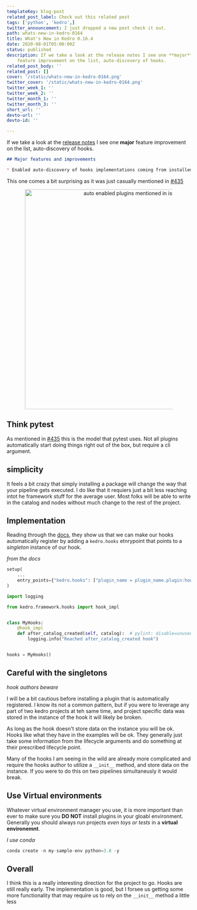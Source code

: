 ```yaml
---
templateKey: blog-post
related_post_label: Check out this related post
tags: ['python', 'kedro',]
twitter_announcement: I just dropped a new post check it out.
path: whats-new-in-kedro-0164
title: What's New in Kedro 0.16.4
date: 2020-08-01T05:00:00Z
status: published
description: If we take a look at the release notes I see one **major**
    feature improvement on the list, auto-discovery of hooks.
related_post_body: ''
related_post: []
cover: '/static/whats-new-in-kedro-0164.png'
twitter_cover: '/static/whats-new-in-kedro-0164.png'
twitter_week_1: ''
twitter_week_2: ''
twitter_month_1: ''
twitter_month_3: ''
short_url: ''
devto-url: ''
devto-id: ''

---
```


If we take a look at the [release notes](https://github.com/quantumblacklabs/kedro/blob/master/RELEASE.md) I see one **major** feature improvement on the list, auto-discovery of hooks.

``` markdown
## Major features and improvements

* Enabled auto-discovery of hooks implementations coming from installed plugins.
```

This one comes a bit surprising as it was just casually mentioned in [#435](https://github.com/quantumblacklabs/kedro/issues/435)


<p style='text-align: center'>
<a href='https://github.com/quantumblacklabs/kedro/issues/435'>
<img src='https://waylonwalker.com/kedro-435.png' style='width:600px; max-width:80%; margin: auto;' alt='auto enabled plugins mentioned in issue 435'/>
</a>
</p>

## Think pytest

As mentioned in [#435](https://github.com/quantumblacklabs/kedro/issues/435) this is the model that pytest uses.  Not all plugins automatically start doing things right out of the box, but require a cli argument.

## simplicity

It feels a bit crazy that simply installing a package will change the way that your pipeline gets executed.  I do like that it requiers just a bit less reaching intot he framework stuff for the average user.  Most folks will be able to write in the catalog and nodes without much change to the rest of the project.

## Implementation

Reading through the [docs](https://kedro.readthedocs.io/en/stable/07_extend_kedro/05_plugins.html#hooks), they show us that we can make our hooks automatically register by adding a `kedro.hooks` etnrypoint that points to a _singleton_ instance of our hook.

_from the docs_
```  python
setup(
    ...
    entry_points={"kedro.hooks": ["plugin_name = plugin_name.plugin:hooks"]},
)
```


``` python
import logging

from kedro.framework.hooks import hook_impl


class MyHooks:
    @hook_impl
    def after_catalog_created(self, catalog):  # pylint: disable=unused-argument
        logging.info("Reached after_catalog_created hook")


hooks = MyHooks()
```


## Careful with the singletons
_hook authors beware_

I will be a bit cautious before installing a plugin that is automatically registered.  I know its not a common pattern, but if you were to leverage any part of two kedro projects at teh same time, and project specific data was stored in the instance of the hook it will likely be broken.

As long as the hook doesn't store data on the instance you will be ok.  Hooks like what they have in the examples will be ok.  They generally just take some information from the lifecycle arguments and do something at their prescribed lifecycle point.

Many of the hooks I am seeing in the wild are already more complicated and require the hooks author to utilize a `__init__` method, and store data on the instance. If you were to do this on two pipelines simultaneusly it would break.

## Use Virtual environments

Whatever virtual environment manager you use, it is more important than ever to make sure you **DO NOT** install plugins in your gloabl environment.  Generally you should always run projects _even toys or tests_ in a **virtual** **environemnt**.

_I use conda_

``` python
conda create -n my-sample-env python=3.8 -y
```


## Overall

I think this is a really interesting direction for the project to go.  Hooks are still really early.  The implementation is good, but I forsee us getting some more functionality that may require us to rely on the `__init__` method a little less

